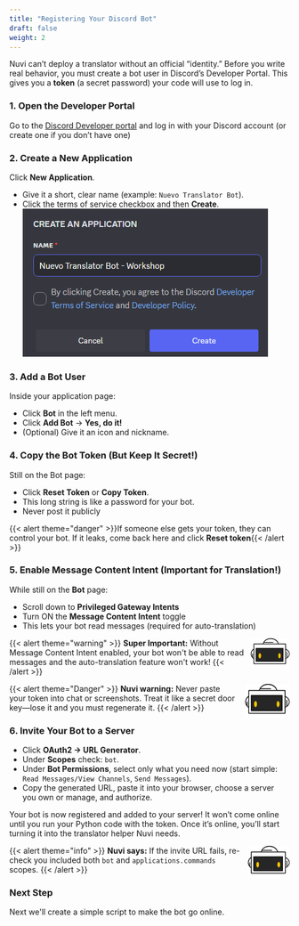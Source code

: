 ```yaml
---
title: "Registering Your Discord Bot"
draft: false
weight: 2
---
```


Nuvi can’t deploy a translator without an official “identity.” Before you write real behavior, you must create a bot user in Discord’s Developer Portal. This gives you a **token** (a secret password) your code will use to log in.

### 1. Open the Developer Portal
Go to the [Discord Developer portal](https://discord.com/login?redirect_to=%2Fdevelopers%2Fapplications%3Fnew_application%3Dtrue) and log in with your Discord account (or create one if you don’t have one)

### 2. Create a New Application
Click **New Application**.
- Give it a short, clear name (example: `Nuevo Translator Bot`).
- Click the terms of service checkbox and then **Create**.
![Create new application](../../media/discord-bot-name.png)

### 3. Add a Bot User
Inside your application page:
- Click **Bot** in the left menu.
- Click **Add Bot** → **Yes, do it!**
- (Optional) Give it an icon and nickname.

### 4. Copy the Bot Token (But Keep It Secret!)
Still on the Bot page:
- Click **Reset Token** or **Copy Token**.
- This long string is like a password for your bot.
- Never post it publicly

{{< alert theme="danger" >}}If someone else gets your token, they can control your bot. If it leaks, come back here and click **Reset token**{{< /alert >}}

### 5. Enable Message Content Intent (Important for Translation!)
While still on the **Bot** page:
- Scroll down to **Privileged Gateway Intents**
- Turn ON the **Message Content Intent** toggle
- This lets your bot read messages (required for auto-translation)

{{< alert theme="warning" >}}
<img src="../../media/NF_mascot.jpg" alt="Nuvi mascot" width="70" style="float:right;margin:0 0 6px 10px;" />
<strong>Super Important:</strong> Without Message Content Intent enabled, your bot won't be able to read messages and the auto-translation feature won't work!
{{< /alert >}}

{{< alert theme="Danger" >}}
<img src="../../media/NF_mascot.jpg" alt="Nuvi mascot" width="80" style="float:right;margin:0 0 8px 12px;" />
<strong>Nuvi warning:</strong> Never paste your token into chat or screenshots. Treat it like a secret door key—lose it and you must regenerate it.
{{< /alert >}}

### 6. Invite Your Bot to a Server
- Click **OAuth2 → URL Generator**.
- Under **Scopes** check: `bot`.
- Under **Bot Permissions**, select only what you need now (start simple: `Read Messages/View Channels`, `Send Messages`).
- Copy the generated URL, paste it into your browser, choose a server you own or manage, and authorize.

Your bot is now registered and added to your server! It won’t come online until you run your Python code with the token. Once it’s online, you’ll start turning it into the translator helper Nuvi needs.

{{< alert theme="info" >}}
<img src="../../media/NF_mascot.jpg" alt="Nuvi mascot" width="75" style="float:right;margin:0 0 8px 12px;" />
<strong>Nuvi says:</strong> If the invite URL fails, re-check you included both `bot` and `applications.commands` scopes.
{{< /alert >}}

### Next Step
Next we'll create a simple script to make the bot go online.
